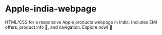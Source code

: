 # Apple-india-webpage
HTML/CSS for a responsive Apple products webpage in India. Includes EMI offers, product info 📱, and navigation. Explore now! 👀

